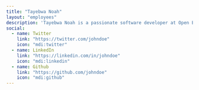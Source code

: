 ```yaml
---
title: "Tayebwa Noah"
layout: "employees"
description: 'Tayebwa Noah is a passionate software developer at Open Elements with a deep love for open-source collaboration. Over the years, he has made contributions to various prominent open-source projects, including OpenMRS, HOTOSM, Eclipse Adoptium, Eclipse EE4J, and Jakarta EE. His dedication to open-source innovation earned him a place as a participant in the prestigious Google Summer of Code 2024 program.'
social:
  - name: Twitter
    link: "https://twitter.com/johndoe"
    icon: "mdi:twitter"
  - name: LinkedIn
    link: "https://linkedin.com/in/johndoe"
    icon: "mdi:linkedin"
  - name: Github
    link: "https://github.com/johndoe"
    icon: "mdi:github"
---
```

